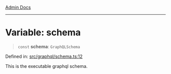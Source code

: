 [Admin Docs](/)

***

# Variable: schema

> `const` **schema**: `GraphQLSchema`

Defined in: [src/graphql/schema.ts:12](https://github.com/gautam-divyanshu/talawa-api/blob/7e7d786bbd7356b22a3ba5029601eed88ff27201/src/graphql/schema.ts#L12)

This is the executable graphql schema.
